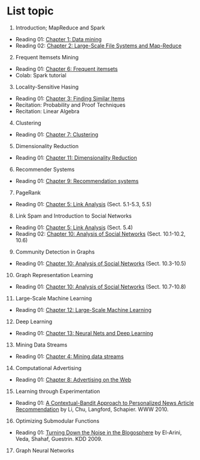 # List topic

1. Introduction; MapReduce and Spark

- Reading 01: [Chapter 1: Data mining](http://infolab.stanford.edu/~ullman/mmds/ch1n.pdf)
- Reading 02: [Chapter 2: Large-Scale File Systems and Map-Reduce](http://infolab.stanford.edu/~ullman/mmds/ch2n.pdf)

2. Frequent Itemsets Mining

- Reading 01: [Chapter 6: Frequent itemsets](http://infolab.stanford.edu/~ullman/mmds/ch6.pdf)
- Colab: Spark tutorial

3. Locality-Sensitive Hasing

- Reading 01: [Chapter 3: Finding Similar Items](http://infolab.stanford.edu/~ullman/mmds/ch3n.pdf)
- Recitation: Probability and Proof Techniques
- Recitation: Linear Algebra

4. Clustering

- Reading 01: [Chapter 7: Clustering](http://infolab.stanford.edu/~ullman/mmds/ch7.pdf)

5. Dimensionality Reduction

- Reading 01: [Chapter 11: Dimensionality Reduction](http://infolab.stanford.edu/~ullman/mmds/ch11.pdf)

6. Recommender Systems

- Reading 01: [Chapter 9: Recommendation systems](http://infolab.stanford.edu/~ullman/mmds/ch9.pdf)

7. PageRank

- Reading 01: [Chapter 5: Link Analysis](http://infolab.stanford.edu/~ullman/mmds/ch5.pdf) (Sect. 5.1-5.3, 5.5)

8. Link Spam and Introduction to Social Networks

- Reading 01: [Chapter 5: Link Analysis](http://infolab.stanford.edu/~ullman/mmds/ch5.pdf) (Sect. 5.4) 
- Reading 02: [Chapter 10: Analysis of Social Networks](http://infolab.stanford.edu/~ullman/mmds/ch5.pdf) (Sect. 10.1-10.2, 10.6)

9. Community Detection in Graphs

- Reading 01: [Chapter 10: Analysis of Social Networks](http://infolab.stanford.edu/~ullman/mmds/ch5.pdf) (Sect. 10.3-10.5)

10. Graph Representation Learning

- Reading 01: [Chapter 10: Analysis of Social Networks](http://infolab.stanford.edu/~ullman/mmds/ch5.pdf) (Sect. 10.7-10.8)

11. Large-Scale Machine Learning

- Reading 01: [Chapter 12: Large-Scale Machine Learning](http://infolab.stanford.edu/~ullman/mmds/ch12.pdf)

12. Deep Learning

- Reading 01:  [Chapter 13: Neural Nets and Deep Learning](http://infolab.stanford.edu/~ullman/mmds/ch13.pdf)

13. Mining Data Streams

- Reading 01: [Chapter 4: Mining data streams](http://infolab.stanford.edu/~ullman/mmds/ch4.pdf)

14. Computational Advertising

- Reading 01: [Chapter 8: Advertising on the Web](http://infolab.stanford.edu/~ullman/mmds/ch8.pdf)

15. Learning through Experimentation

- Reading 01: [A Contextual-Bandit Approach to Personalized News Article Recommendation](http://arxiv.org/pdf/1003.0146.pdf) by Li, Chu, Langford, Schapier. WWW 2010.

16. Optimizing Submodular Functions

- Reading 01: [Turning Down the Noise in the Blogosphere](http://www.cs.cmu.edu/~kbe/tdn_kdd09.pdf) by El-Arini, Veda, Shahaf, Guestrin. KDD 2009.

17. Graph Neural Networks

